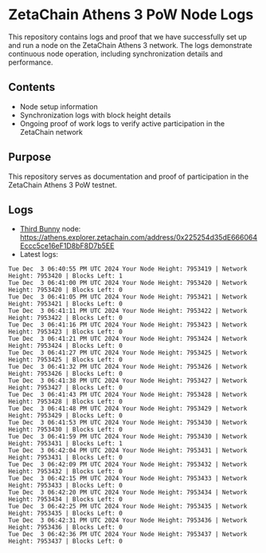 # ZetaChain Athens 3 PoW Node Logs
This repository contains logs and proof that we have successfully set up and run a node on the ZetaChain Athens 3 network. The logs demonstrate continuous node operation, including synchronization details and performance.

## Contents
- Node setup information
- Synchronization logs with block height details
- Ongoing proof of work logs to verify active participation in the ZetaChain network

## Purpose
This repository serves as documentation and proof of participation in the ZetaChain Athens 3 PoW testnet.

## Logs

- [Third Bunny](https://thirdbunny.xyz/) node: https://athens.explorer.zetachain.com/address/0x225254d35dE666064Eccc5ce16eF1D8bF8D7b5EE
- Latest logs:
```
Tue Dec  3 06:40:55 PM UTC 2024 Your Node Height: 7953419 | Network Height: 7953420 | Blocks Left: 1
Tue Dec  3 06:41:00 PM UTC 2024 Your Node Height: 7953420 | Network Height: 7953420 | Blocks Left: 0
Tue Dec  3 06:41:05 PM UTC 2024 Your Node Height: 7953421 | Network Height: 7953421 | Blocks Left: 0
Tue Dec  3 06:41:11 PM UTC 2024 Your Node Height: 7953422 | Network Height: 7953422 | Blocks Left: 0
Tue Dec  3 06:41:16 PM UTC 2024 Your Node Height: 7953423 | Network Height: 7953423 | Blocks Left: 0
Tue Dec  3 06:41:21 PM UTC 2024 Your Node Height: 7953424 | Network Height: 7953424 | Blocks Left: 0
Tue Dec  3 06:41:27 PM UTC 2024 Your Node Height: 7953425 | Network Height: 7953425 | Blocks Left: 0
Tue Dec  3 06:41:32 PM UTC 2024 Your Node Height: 7953426 | Network Height: 7953426 | Blocks Left: 0
Tue Dec  3 06:41:38 PM UTC 2024 Your Node Height: 7953427 | Network Height: 7953427 | Blocks Left: 0
Tue Dec  3 06:41:43 PM UTC 2024 Your Node Height: 7953428 | Network Height: 7953428 | Blocks Left: 0
Tue Dec  3 06:41:48 PM UTC 2024 Your Node Height: 7953429 | Network Height: 7953429 | Blocks Left: 0
Tue Dec  3 06:41:53 PM UTC 2024 Your Node Height: 7953430 | Network Height: 7953430 | Blocks Left: 0
Tue Dec  3 06:41:59 PM UTC 2024 Your Node Height: 7953430 | Network Height: 7953431 | Blocks Left: 1
Tue Dec  3 06:42:04 PM UTC 2024 Your Node Height: 7953431 | Network Height: 7953431 | Blocks Left: 0
Tue Dec  3 06:42:09 PM UTC 2024 Your Node Height: 7953432 | Network Height: 7953432 | Blocks Left: 0
Tue Dec  3 06:42:15 PM UTC 2024 Your Node Height: 7953433 | Network Height: 7953433 | Blocks Left: 0
Tue Dec  3 06:42:20 PM UTC 2024 Your Node Height: 7953434 | Network Height: 7953434 | Blocks Left: 0
Tue Dec  3 06:42:25 PM UTC 2024 Your Node Height: 7953435 | Network Height: 7953435 | Blocks Left: 0
Tue Dec  3 06:42:31 PM UTC 2024 Your Node Height: 7953436 | Network Height: 7953436 | Blocks Left: 0
Tue Dec  3 06:42:36 PM UTC 2024 Your Node Height: 7953437 | Network Height: 7953437 | Blocks Left: 0
```

